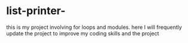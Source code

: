 # list-printer-
this is my project involving for loops and modules. here I will frequently update the project to improve my coding skills and the project
